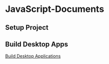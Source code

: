 # JavaScript-Documents

## Setup Project

## Build Desktop Apps
 [Build Desktop Applications](/Electron/BuildDesktopApp.md)